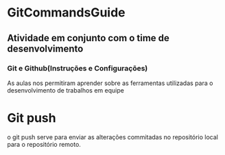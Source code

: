 # GitCommandsGuide
## Atividade em conjunto com o time de desenvolvimento
### Git e Github(Instruções e Configurações)
As aulas nos permitiram aprender sobre as ferramentas utilizadas para o desenvolvimento de trabalhos em equipe




# Git push
o git push serve para enviar as alterações commitadas no repositório local para o repositório remoto.
